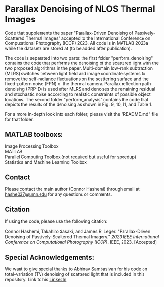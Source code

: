 # Parallax Denoising of NLOS Thermal Images
Code that supplements the paper "Parallax-Driven Denoising of Passively-Scattered Thermal Images" accepted to the International Conference on Computational Photography (ICCP) 2023. All code is in MATLAB 2023a while the datasets are stored at (to be added after publication).
 
The code is separated into two parts: the first folder "perform_denoising" contains the code that performs the denoising of the scattered light with the two proposed algorithms in the paper. Multi-domain low-rank subtraction (MLRS) switches between light field and image coordinate systems to remove the self-radiance fluctuations on the scattering surface and the fixed-pattern noise (FPN) of the thermal camera. Parallax reflection path denoising (PRP-D) is used after MLRS and denoises the remaining residual and stochastic noise according to realistic constraints of possible object locations. The second folder "perform_analysis" contains the code that depicts the results of the denoising as shown in Fig. 9, 10, 11, and Table 1.

For a more in-depth look into each folder, please visit the "README.md" file for that folder.
 
## MATLAB toolboxs:
Image Processing Toolbox <br>
MATLAB <br>
Parallel Computing Toolbox (not required but useful for speedup) <br>
Statistics and Machine Learning Toolbox <br>

## Contact
Please contact the main author (Connor Hashemi) through email at hashe037@umn.edu for any questions or comments.

## Citation
If using the code, please use the following citation: <br>
<br>
Connor Hashemi, Takahiro Sasaki, and James R. Leger. "Parallax-Driven Denoising of Passively-Scattered Thermal Imagery." *2023 IEEE International Conference on Computational Photography (ICCP)*. IEEE, 2023. \[Accepted\]

## Special Acknowledgements:
 We want to give special thanks to Abhinav Sambasivan for his code on total-variation (TV) denoising of scattered light that is included in this repository. Link to his [LinkedIn](https://www.linkedin.com/in/abhinavvs/)
